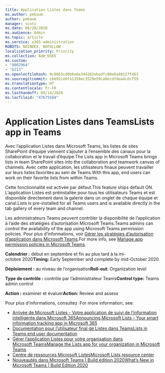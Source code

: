 ```yaml
---
title: Application Listes dans Teams
ms.author: pebaum
author: pebaum
manager: scotv
ms.date: 08/20/2020
ms.audience: Admin
ms.topic: article
ms.service: o365-administration
ROBOTS: NOINDEX, NOFOLLOW
localization_priority: Priority
ms.collection: Adm_O365
ms.custom:
- "9002964"
- "6213"
ms.openlocfilehash: 0c8663cd6b6e6e344282abadfc80e6a40127f463
ms.sourcegitcommit: c6692ce0fa1358ec3529e59ca0ecdfdea4cdc759
ms.translationtype: HT
ms.contentlocale: fr-FR
ms.lasthandoff: 09/14/2020
ms.locfileid: "47675584"
---
```

# <a name="lists-app-in-teams"></a><span data-ttu-id="52d00-102">Application Listes dans Teams</span><span class="sxs-lookup"><span data-stu-id="52d00-102">Lists app in Teams</span></span>

<span data-ttu-id="52d00-103">Avec l’application Listes dans Microsoft Teams, les listes de sites SharePoint d’équipe viennent s’ajouter à l’ensemble des canaux pour la collaboration et le travail d’équipe.</span><span class="sxs-lookup"><span data-stu-id="52d00-103">The Lists app in Microsoft Teams brings lists in team SharePoint sites into the collaboration and teamwork canvas of channels.</span></span> <span data-ttu-id="52d00-104">Avec cette application, les utilisateurs finaux peuvent travailler sur leurs listes favorites au sein de Teams.</span><span class="sxs-lookup"><span data-stu-id="52d00-104">With this app, end users can work on their favorite lists from within Teams.</span></span>  

<span data-ttu-id="52d00-105">Cette fonctionnalité est activée par défaut.</span><span class="sxs-lookup"><span data-stu-id="52d00-105">This feature ships default ON.</span></span> <span data-ttu-id="52d00-106">L’application Listes est préinstallée pour tous les utilisateurs Teams et est disponible directement dans la galerie dans un onglet de chaque équipe et canal.</span><span class="sxs-lookup"><span data-stu-id="52d00-106">Lists is pre-installed for all Teams users and is available directly in the tab gallery of every team and channel.</span></span>  

<span data-ttu-id="52d00-107">Les administrateurs Teams peuvent contrôler la disponibilité de l’application à l’aide des stratégies d’autorisation Microsoft Teams.</span><span class="sxs-lookup"><span data-stu-id="52d00-107">Teams admins can control the availability of the app using Microsoft Teams permission policies.</span></span> <span data-ttu-id="52d00-108">Pour plus d’informations, voir [Gérer les stratégies d’autorisation d’application dans Microsoft Teams](https://docs.microsoft.com/microsoftteams/teams-app-permission-policies).</span><span class="sxs-lookup"><span data-stu-id="52d00-108">For more info, see [Manage app permission policies in Microsoft Teams](https://docs.microsoft.com/microsoftteams/teams-app-permission-policies).</span></span>

<span data-ttu-id="52d00-109">**Calendrier :** début en septembre et fin au plus tard à la mi-octobre 2020</span><span class="sxs-lookup"><span data-stu-id="52d00-109">**Timing:** Early September and complete by mid-October 2020</span></span>  

<span data-ttu-id="52d00-110">**Déploiement :** au niveau de l’organisation</span><span class="sxs-lookup"><span data-stu-id="52d00-110">**Roll-out:** Organization level</span></span>  

<span data-ttu-id="52d00-111">**Type de contrôle :** contrôle par l’administrateur Teams</span><span class="sxs-lookup"><span data-stu-id="52d00-111">**Control type:**  Teams admin control</span></span>  

<span data-ttu-id="52d00-112">**Action :** examiner et évaluer</span><span class="sxs-lookup"><span data-stu-id="52d00-112">**Action:**  Review and assess</span></span>

<span data-ttu-id="52d00-113">Pour plus d’informations, consultez :</span><span class="sxs-lookup"><span data-stu-id="52d00-113">For more information, see:</span></span> 

- [<span data-ttu-id="52d00-114">Arrivée de Microsoft Listes - Votre application de suivi de l’information intelligente dans Microsoft 365</span><span class="sxs-lookup"><span data-stu-id="52d00-114">Announcing Microsoft Lists - Your smart information tracking app in Microsoft 365</span></span>](https://techcommunity.microsoft.com/t5/microsoft-365-blog/announcing-microsoft-lists-your-smart-information-tracking-app/ba-p/1372233)
- [<span data-ttu-id="52d00-115">Documentation pour l’utilisateur final de Listes dans Teams</span><span class="sxs-lookup"><span data-stu-id="52d00-115">Lists in Teams end user documentation</span></span>](https://support.microsoft.com/office/get-started-with-lists-in-microsoft-taeams-c971e46b-b36c-491b-9c35-efeddd0297db)
- [<span data-ttu-id="52d00-116">Gérer l’application Listes pour votre organisation dans Microsoft Teams</span><span class="sxs-lookup"><span data-stu-id="52d00-116">Manage the Lists app for your organization in Microsoft Teams</span></span>](https://docs.microsoft.com/microsoftteams/manage-lists-app)
- [<span data-ttu-id="52d00-117">Centre de ressources Microsoft Listes</span><span class="sxs-lookup"><span data-stu-id="52d00-117">Microsoft Lists resource center</span></span>](https://aka.ms/MSLists)
- [<span data-ttu-id="52d00-118">Nouveautés dans Microsoft Teams | Build édition 2020</span><span class="sxs-lookup"><span data-stu-id="52d00-118">What’s New in Microsoft Teams | Build Edition 2020</span></span>](https://techcommunity.microsoft.com/t5/microsoft-teams-blog/what-s-new-in-microsoft-teams-build-edition-2020/ba-p/1394224)